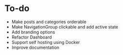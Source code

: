 # To-do

- Make posts and categories orderable
- Make NavigationGroup clickable and add active state
- Add branding options
- Refactor Dashboard
- Support self hosting using Docker
- Improve documentation
